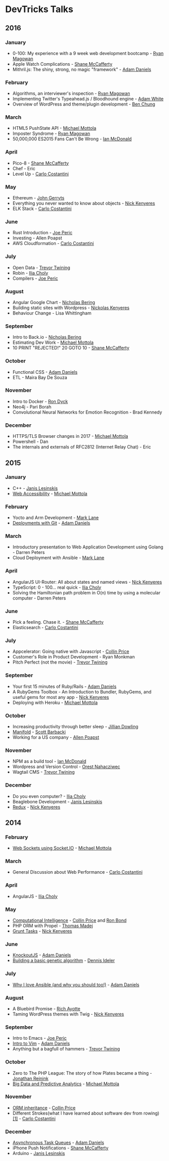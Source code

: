 # DevTricks Talks

## 2016

### January

* 0-100: My experience with a 9 week web development bootcamp - [Ryan Magowan](https://github.com/ryanmmhmm)
* Apple Watch Complications - [Shane McCafferty](https://twitter.com/egvroom)
* Mithril.js: The shiny, strong, no magic "framework" - [Adam Daniels](https://github.com/adam12)

### February

* Algorithms, an interviewer's inspection - [Ryan Magowan](https://github.com/ryanmmhmm)
* Implementing Twitter's Typeahead.js / Bloodhound engine - [Adam White](https://github.com/upperrapids)
* Overview of WordPress and theme/plugin development - [Ben Chung](https://github.com/benchung5)

### March

* HTML5 PushState API - [Michael Mottola](https://github.com/controlz)
* Imposter Syndrome - [Ryan Magowan](https://github.com/ryanmmhmm)
* 50,000,000 ES2015 Fans Can't Be Wrong - [Ian McDonald](https://github.com/ianmcdonald)

### April

* Pico-8 - [Shane McCafferty](https://twitter.com/egvroom)
* Chef - Eric
* Level Up - [Carlo Costantini](https://github.com/fifteen3)

### May

* Ethereum - [John Gerryts](https://github.com/phonikg)
* Everything you never wanted to know about objects - [Nick Kenyeres](https://github.com/knicklabs)
* ELK Stack - [Carlo Costantini](https://github.com/fifteen3)

### June

* Rust Introduction - [Joe Peric](https://github.com/joeperic)
* Investing - Allen Poapst
* AWS Cloudformation - [Carlo Costantini](https://github.com/fifteen3)

### July

* Open Data - [Trevor Twining](https://github.com/trevortwining)
* Robin - [Ilia Choly](https://github.com/icholy)
* Compilers - [Joe Peric](https://github.com/joeperic)

### August

* Angular Google Chart - [Nicholas Bering](https://github.com/nbering)
* Building static sites with Wordpress - [Nickolas Kenyeres](https://github.com/knicklabs)
* Behaviour Change - Lisa Whittingham

### September

* Intro to Back.io - [Nicholas Bering](https://github.com/nbering)
* Estimating Dev Work - [Michael Mottola](https://github.com/controlz)
* 10 PRINT "REJECTED!"  20 GOTO 10 - [Shane McCafferty](https://twitter.com/egvroom)

### October

* Functional CSS - [Adam Daniels](https://github.com/adam12)
* ETL - Maira Bay De Souza

### November 

* Intro to Docker - [Ron Dyck](https://twitter.com/pulpfree/)
* Neo4j - Pari Borah
* Convolutional Neural Networks for Emotion Recognition - Brad Kennedy

### December

* HTTPS/TLS Browser changes in 2017 - [Michael Mottola](https://twitter.com/michael_mottola/)
* Powershell - Dan
* The internals and externals of RFC2812 (Internet Relay Chat) - Eric

## 2015

### January

* C++ - [Janis Lesinskis](https://github.com/shuttle1987)
* [Web Accessibility](https://github.com/controlz/Presentation-Web-Accessibility) - [Michael Mottola](https://github.com/controlz)

### February

* Yocto and Arm Development - [Mark Lane](https://github.com/codeguy007)
* [Deployments with Git](https://github.com/adam12/deployments-with-git-devtricks-2015) - [Adam Daniels](https://github.com/adam12)

### March

* Introductory presentation to Web Application Development using Golang - Darren Peters
* Cloud Deployment with Ansible - [Mark Lane](https://github.com/codeguy007)

### April

* AngularJS UI-Router: All about states and named views - [Nick Kenyeres](https://github.com/knicklabs)
* TypeScript: 0 - 100... real quick - [Ilia Choly](https://github.com/icholy)
* Solving the Hamiltonian path problem in O(n) time by using a molecular computer - Darren Peters

### June

* Pick a feeling. Chase it. - [Shane McCafferty](https://twitter.com/egvroom)
* Elasticsearch - [Carlo Costantini](https://github.com/fifteen3)

### July

* Appcelerator: Going native with Javascript - [Collin Price](https://github.com/collinprice)
* Customer's Role in Product Development - Ryan Monkman
* Pitch Perfect (not the movie) - [Trevor Twining](https://github.com/trevortwining)

### September

* Your first 15 minutes of Ruby/Rails - [Adam Daniels](https://github.com/adam12)
* A RubyGems Toolbox - An Introduction to Bundler, RubyGems, and useful gems for most any app - [Nick Kenyeres](https://github.com/knicklabs)
* Deploying with Heroku - [Michael Mottola](https://github.com/controlz)

### October

* Increasing productivity through better sleep - [Jillian Dowling](http://sleepwise.ca/)
* [Manifold](https://github.com/sbarbacki/ManifoldGIS_Presentation) - [Scott Barbacki](https://github.com/sbarbacki)
* Working for a US company - [Allen Poapst]()

### November

* NPM as a build tool - [Ian McDonald](https://github.com/ianmcdonald)
* Wordpress and Version Control - [Orest Nahacziwec]()
* Wagtail CMS - [Trevor Twining](https://github.com/trevortwining)

### December

* Do you even computer? - [Ilia Choly](https://github.com/icholy)
* Beaglebone Development - [Janis Lesinskis](https://github.com/shuttle1987)
* [Redux](https://speakerdeck.com/knicklabs/a-brief-introduction-to-redux) - [Nick Kenyeres](https://github.com/knicklabs)

## 2014

### February

* [Web Sockets using Socket.IO](https://github.com/controlz/Presentation-Socket.IO) - [Michael Mottola](https://github.com/controlz)

### March

* General Discussion about Web Performance - [Carlo Costantini](https://github.com/fifteen3)

### April

* AngularJS - [Ilia Choly](https://github.com/icholy)

### May

* [Computational Intelligence](https://github.com/collinprice/devtricks-ci) - [Collin Price](https://github.com/collinprice) and [Ron Bond](https://github.com/rbi13)
* PHP ORM with Propel - [Thomas Madej](https://github.com/tmadej)
* [Grunt Tasks](https://github.com/knicklabs/sample-grunt-project) - [Nick Kenyeres](https://github.com/knicklabs)

### June

* [KnockoutJS](https://github.com/adam12/knockoutjs-devtricks-2014) - [Adam Daniels](https://github.com/adam12)
* [Building a basic genetic algorithm](https://github.com/dideler/intro-to-genetic-algorithms) - [Dennis Ideler](https://github.com/dideler)

### July

* [Why I love Ansible (and why you should too!)](https://github.com/adam12/ansible-devtricks-2014) - [Adam Daniels](https://github.com/adam12)

### August

* A Bluebird Promise - [Rich Ayotte](https://github.com/RichAyotte)
* Taming WordPress themes with Twig - [Nick Kenyeres](https://github.com/knicklabs)

### September

* Intro to Emacs - [Joe Peric](https://github.com/joeperic)
* [Intro to Vim](https://github.com/adam12/vim-devtricks-2014) - [Adam Daniels](https://github.com/adam12)
* Anything but a bagfull of hammers - [Trevor Twining](https://github.com/trevortwining)

### October

* Zero to The PHP League: The story of how Plates became a thing - [Jonathan Reinink](https://github.com/reinink)
* [Big Data and Predictive Analytics](git@github.com:controlz/Presentation-Big-Data-DevTricks.git) - [Michael Mottola](https://github.com/controlz)

### November

* [ORM inheritance](https://github.com/collinprice/devtricks-orm-inheritance) - [Collin Price](https://github.com/collinprice)
* Different Strokes(what I have learned about software dev from rowing) [[1]](http://deadspin.com/regatta-devolves-into-utter-chaos-1657724374) - [Carlo Costantini](https://github.com/fifteen3)

### December

* [Asynchronous Task Queues](https://github.com/adam12/asynchronous-task-queues-devtricks-2014) - [Adam Daniels](https://github.com/adam12)
* iPhone Push Notifications - [Shane McCafferty](https://twitter.com/egvroom)
* Arduino - [Janis Lesinskis](https://github.com/shuttle1987)
